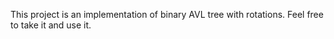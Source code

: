 This project is an implementation of binary AVL tree with rotations.
Feel free to take it and use it.